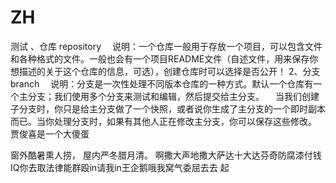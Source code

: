 # ZH
测试
、仓库 repository 
 说明：一个仓库一般用于存放一个项目，可以包含文件和各种格式的文件。一般也会有一个项目README文件（自述文件，用来保存你想描述的关于这个仓库的信息，可选），创建仓库时可以选择是否公开！ 
2、分支 branch 
 说明：分支是一次性处理不同版本仓库的一种方式。默认一个仓库有一个主分支；我们使用多个分支来测试和编辑，然后提交给主分支。 
 当我们创建子分支时，你只是给主分支做了一个快照，或者说你生成了主分支的一个即时副本而已。当你处理分支时，如果有其他人正在修改主分支，你可以保存这些修改。
 贾俊喜是一个大傻蛋

 
 窗外酷暑熏人捞，
 屋内严冬腊月清。
 啊撒大声地撒大萨达十大达芬奇防腐漆付钱IQ你去取法律能群殴in请我in王企鹅哦我窝气委屈去去 起
